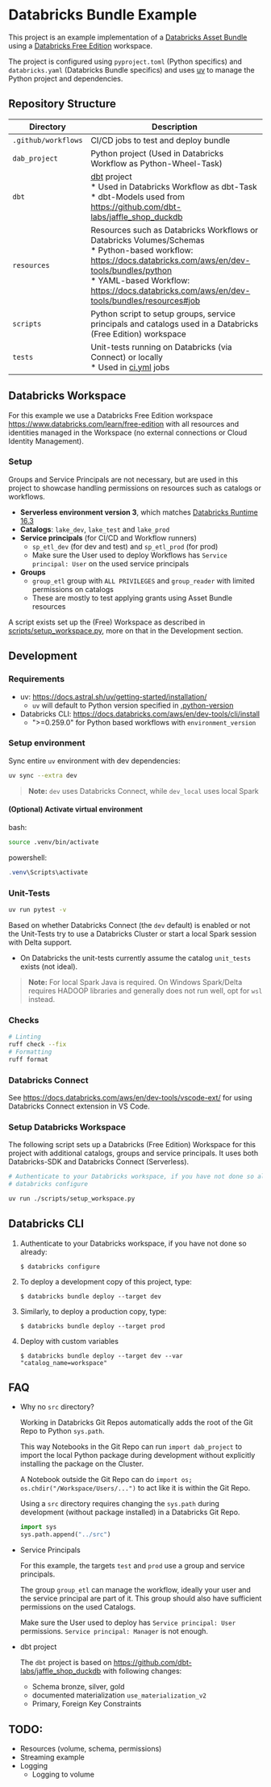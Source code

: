 # Databricks Bundle Example

This project is an example implementation of a [Databricks Asset Bundle](https://docs.databricks.com/aws/en/dev-tools/bundles/) using a [Databricks Free Edition](https://www.databricks.com/learn/free-edition) workspace.

The project is configured using `pyproject.toml` (Python specifics) and `databricks.yaml` (Databricks Bundle specifics) and uses [uv](https://docs.astral.sh/uv/) to manage the Python project and dependencies.

## Repository Structure

| Directory | Description |
|-----------|-------------|
| `.github/workflows` | CI/CD jobs to test and deploy bundle |
| `dab_project` | Python project (Used in Databricks Workflow as Python-Wheel-Task) |
| `dbt` | [dbt](https://github.com/dbt-labs/dbt-core) project<br/>* Used in Databricks Workflow as dbt-Task<br/>* dbt-Models used from https://github.com/dbt-labs/jaffle_shop_duckdb |
| `resources` | Resources such as Databricks Workflows or Databricks Volumes/Schemas<br/>* Python-based workflow: https://docs.databricks.com/aws/en/dev-tools/bundles/python<br/>* YAML-based Workflow: https://docs.databricks.com/aws/en/dev-tools/bundles/resources#job |
| `scripts` | Python script to setup groups, service principals and catalogs used in a Databricks (Free Edition) workspace |
| `tests` | Unit-tests running on Databricks (via Connect) or locally<br/>* Used in [ci.yml](.github/workflows/ci.yml) jobs |

## Databricks Workspace

For this example we use a Databricks Free Edition workspace https://www.databricks.com/learn/free-edition with all resources and identities managed in the Workspace (no external connections or Cloud Identity Management).

### Setup

Groups and Service Principals are not necessary, but are used in this project to showcase handling permissions on resources such as catalogs or workflows.

* **Serverless environment version 3**, which matches [Databricks Runtime 16.3](https://docs.databricks.com/aws/en/release-notes/serverless/#version-163)
* **Catalogs**: `lake_dev`, `lake_test` and `lake_prod`
* **Service principals** (for CI/CD and Workflow runners)
  * `sp_etl_dev` (for dev and test) and `sp_etl_prod` (for prod)
  * Make sure the User used to deploy Workflows has `Service principal: User` on the used service principals
* **Groups**
  * `group_etl` group with `ALL PRIVILEGES` and `group_reader` with limited permissions on catalogs
  * These are mostly to test applying grants using Asset Bundle resources

A script exists set up the (Free) Workspace as described in [scripts/setup_workspace.py](scripts/setup_workspace.py), more on that in the Development section.

## Development

### Requirements

* uv: https://docs.astral.sh/uv/getting-started/installation/
  * `uv` will default to Python version specified in [.python-version](.python-version)
* Databricks CLI: https://docs.databricks.com/aws/en/dev-tools/cli/install
  * ">=0.259.0" for Python based workflows with `environment_version`

### Setup environment

Sync entire `uv` environment with dev dependencies:
```bash
uv sync --extra dev
```

> **Note:** `dev` uses Databricks Connect, while `dev_local` uses local Spark

#### (Optional) Activate virtual environment

bash:
```bash
source .venv/bin/activate
```

powershell:
```powershell
.venv\Scripts\activate
```

### Unit-Tests

```bash
uv run pytest -v
```

Based on whether Databricks Connect (the `dev` default) is enabled or not the Unit-Tests try to use a Databricks Cluster or start a local Spark session with Delta support.
* On Databricks the unit-tests currently assume the catalog `unit_tests` exists (not ideal).

> **Note:** For local Spark Java is required. On Windows Spark/Delta requires HADOOP libraries and generally does not run well, opt for `wsl` instead.

### Checks

```bash
# Linting
ruff check --fix
# Formatting
ruff format
```

### Databricks Connect

See https://docs.databricks.com/aws/en/dev-tools/vscode-ext/ for using Databricks Connect extension in VS Code.

### Setup Databricks Workspace

The following script sets up a Databricks (Free Edition) Workspace for this project with additional catalogs, groups and service principals. It uses both Databricks-SDK and Databricks Connect (Serverless).

```bash
# Authenticate to your Databricks workspace, if you have not done so already:
# databricks configure

uv run ./scripts/setup_workspace.py
```

## Databricks CLI

1. Authenticate to your Databricks workspace, if you have not done so already:
    ```
    $ databricks configure
    ```

2. To deploy a development copy of this project, type:
    ```
    $ databricks bundle deploy --target dev
    ```

3. Similarly, to deploy a production copy, type:
   ```
   $ databricks bundle deploy --target prod
   ```

4. Deploy with custom variables
   ```
   $ databricks bundle deploy --target dev --var "catalog_name=workspace"
   ```

## FAQ

* Why no `src` directory?

   Working in Databricks Git Repos automatically adds the root of the Git Repo to Python `sys.path`.

   This way Notebooks in the Git Repo can run `import dab_project` to import the local Python package during development without explicitly installing the package on the Cluster.

   A Notebook outside the Git Repo can do `import os; os.chdir("/Workspace/Users/...")` to act like it is within the Git Repo.

   Using a `src` directory requires changing the `sys.path` during development (without package installed) in a Databricks Git Repo.
   ```python
   import sys
   sys.path.append("../src")
   ```
* Service Principals

   For this example, the targets `test` and `prod` use a group and service principals.

   The group `group_etl` can manage the workflow, ideally your user and the service principal are part of it. This group should also have sufficient permissions on the used Catalogs.

   Make sure the User used to deploy has `Service principal: User` permissions. `Service principal: Manager` is not enough.
* dbt project

   The `dbt` project is based on https://github.com/dbt-labs/jaffle_shop_duckdb with following changes:

   * Schema bronze, silver, gold
   * documented materialization `use_materialization_v2`
   * Primary, Foreign Key Constraints

## TODO:

* Resources (volume, schema, permissions)
* Streaming example
* Logging
  * Logging to volume